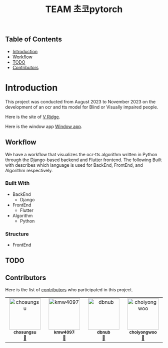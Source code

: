 <h1 align="center"> TEAM 초코pytorch </h1> <br>

## Table of Contents

- [Introduction](#introduction)
- [Workflow](#workflow)
- [TODO](#todo)
- [Contributors](#contributors)

# Introduction

This project was conducted from August 2023 to November 2023 on the development of an ocr and tts model for Blind or Visually impaired people.

Here is the site of
[V Ridge](https://v-ridge.netlify.app/).

Here is the window app
[Window app](https://github.com/pytorch-team/ocr-tts/releases/download/%EC%9C%88%EB%8F%84%EC%9A%B0%EC%95%B1/app.exe).

## Workflow

We have a workflow that visualizes the ocr-tts algorithm written in Python through the Django-based backend and Flutter frontend. The following Built with describes which language is used for BackEnd, FrontEnd, and Algorithm respectively.

### Built With

  * BackEnd
    * Django
  * FrontEnd
    * Flutter
  * Algorithm
    * Python
### Structure
  * FrontEnd

## TODO

 
## Contributors

Here is the list of
[contributors](https://github.com/pytorch-team/ocr-tts/graphs/contributors)
who participated in this project.

<table>
  <tbody>
    <tr>
      <td align="center" valign="top" width="14.28%"><a href="https://github.com/chosungsu"><img src="https://avatars.githubusercontent.com/u/48382347?v=4?s=100" width="100px;" alt="chosungsu"/><br /><sub><b>chosungsu</b></sub></a><br /><a href="https://github.com/pytorch-team/ocr-tts/commits?author=chosungsu" title="Commits">📖</a> </td>
      <td align="center" valign="top" width="14.28%"><a href="https://github.com/kmw4097"><img src="https://avatars.githubusercontent.com/u/98750892?v=4?s=100" width="100px;" alt="kmw4097"/><br /><sub><b>kmw4097</b></sub></a><br /><a href="https://github.com/pytorch-team/ocr-tts/commits?author=kmw4097" title="Commits">📖</a> </td>
      <td align="center" valign="top" width="14.28%"><a href="https://github.com/dbnub"><img src="https://avatars.githubusercontent.com/u/99518647?v=4?s=100" width="100px;" alt="dbnub"/><br /><sub><b>dbnub</b></sub></a><br /><a href="https://github.com/pytorch-team/ocr-tts/commits?author=dbnub" title="Commits">📖</a> </td>
      <td align="center" valign="top" width="14.28%"><a href="https://github.com/choiyongwoo"><img src="https://avatars.githubusercontent.com/u/50268222?v=4?s=100" width="100px;" alt="choiyongwoo"/><br /><sub><b>choiyongwoo</b></sub></a><br /><a href="https://github.com/pytorch-team/ocr-tts/commits?author=choiyongwoo" title="Commits">📖</a> </td>
    </tr>
  </tbody>
</table>

